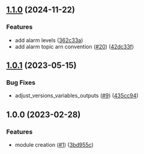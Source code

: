 ## [1.1.0](https://github.com/justtrackio/terraform-aws-ecs-alarm-kinsumer/compare/v1.0.1...v1.1.0) (2024-11-22)


### Features

* add alarm levels ([362c33a](https://github.com/justtrackio/terraform-aws-ecs-alarm-kinsumer/commit/362c33a6dc7feafdd4b5f0b525a3122d1bce146f))
* add alarm topic arn convention ([#20](https://github.com/justtrackio/terraform-aws-ecs-alarm-kinsumer/issues/20)) ([42dc33f](https://github.com/justtrackio/terraform-aws-ecs-alarm-kinsumer/commit/42dc33f13b4c92c42bb804912662adf877ddde86))

## [1.0.1](https://github.com/justtrackio/terraform-aws-ecs-alarm-kinsumer/compare/v1.0.0...v1.0.1) (2023-05-15)


### Bug Fixes

* adjust_versions_variables_outputs ([#9](https://github.com/justtrackio/terraform-aws-ecs-alarm-kinsumer/issues/9)) ([435cc94](https://github.com/justtrackio/terraform-aws-ecs-alarm-kinsumer/commit/435cc9404150c122574368838b897d0ceab8ce81))

## 1.0.0 (2023-02-28)


### Features

* module creation ([#1](https://github.com/justtrackio/terraform-aws-ecs-alarm-kinsumer/issues/1)) ([3bd955c](https://github.com/justtrackio/terraform-aws-ecs-alarm-kinsumer/commit/3bd955cac05509d5ecffa8a8cad07452459ac226))
